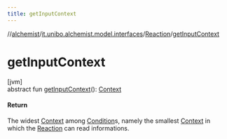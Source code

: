 ```yaml
---
title: getInputContext
---
```

//[alchemist](../../../index.html)/[it.unibo.alchemist.model.interfaces](../index.html)/[Reaction](index.html)/[getInputContext](get-input-context.html)



# getInputContext



[jvm]\
abstract fun [getInputContext](get-input-context.html)(): [Context](../-context/index.html)



#### Return



The widest [Context](../-context/index.html) among [Condition](../-condition/index.html)s, namely the smallest [Context](../-context/index.html) in which the [Reaction](index.html) can read informations.





